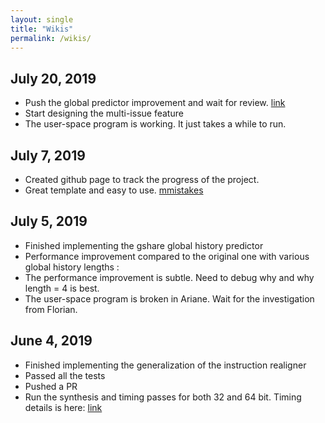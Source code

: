 ```yaml
--- 
layout: single
title: "Wikis"
permalink: /wikis/
---
```


## July 20, 2019 
- Push the global predictor improvement and wait for review. [link](https://github.com/pulp-platform/ariane/pull/287)
- Start designing the multi-issue feature
- The user-space program is working. It just takes a while to run.

## July 7, 2019 

- Created github page to track the progress of the project.
- Great template and easy to use. [mmistakes](https://github.com/mmistakes/minimal-mistakes)

## July 5, 2019

- Finished implementing the gshare global history predictor
- Performance improvement compared to the original one with various global history lengths :
- The performance improvement is subtle. Need to debug why and why length = 4 is best.
- The user-space program is broken in Ariane. Wait for the investigation from Florian.

## June 4, 2019

- Finished implementing the generalization of the instruction realigner
- Passed all the tests
- Pushed a PR
- Run the synthesis and timing passes for both 32 and 64 bit. Timing details is here: [link](https://github.com/pulp-platform/ariane/pull/253#pullrequestreview-243921259)

